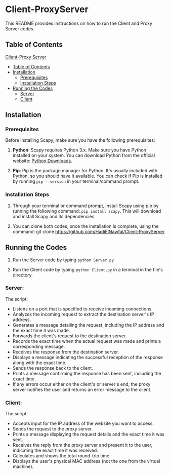 # Client-ProxyServer


This README provides instructions on how to run the Client and Proxy Server codes.

## Table of Contents

 [Client-Proxy Server](#Client-ProxyServer)
  - [Table of Contents](#table-of-contents)
  - [Installation](#installation)
    - [Prerequisites](#prerequisites)
    - [Installation Steps](#installation-steps)
  - [Running the Codes](#running-the-codes)
    - [Server](#Server)
    - [Client](#Client)

## Installation

### Prerequisites

Before installing Scapy, make sure you have the following prerequisites:

1. **Python**: Scapy requires Python 3.x. Make sure you have Python installed on your system. You can download Python from the official website: [Python Downloads](https://www.python.org/downloads/).

2. **Pip**: Pip is the package manager for Python. It's usually included with Python, so you should have it available. You can check if Pip is installed by running `pip --version` in your terminal/command prompt.

### Installation Steps

1. Through your terminal or command prompt, install Scapy using pip by running the following command: `pip install scapy`. This will download and install Scapy and its dependencies.


2. You can clone both codes, once the installation is complete, using the command: git clone https://github.com/HadiElNawfal/Client-ProxyServer


## Running the Codes

1. Run the Server code by typing
```python Server.py``` 

3. Run the Client code by typing ```python Client.py``` in a terminal in the file's directory.

### Server:
The script:
* Listens on a port that is specified to receive incoming connections.
* Analyzes the incoming request to extract the destination server's IP address.
* Generates a message detailing the request, including the IP address and the exact time it was made.
* Forwards the client's request to the destination server.
* Records the exact time when the actual request was made and prints a corresponding message.
* Receives the response from the destination server.
* Displays a message indicating the successful reception of the response along with the exact time.
* Sends the response back to the client.
* Prints a message confirming the response has been sent, including the exact time.
* If any errors occur either on the client's or server's end, the proxy server notifies the user and returns an error message to the client.

### Client:
The script:
* Accepts input for the IP address of the website you want to access.
* Sends the request to the proxy server.
* Prints a message displaying the request details and the exact time it was sent.
* Receives the reply from the proxy server and present it to the user, indicating the exact time it was received.
* Calculates and shows the total round-trip time.
* Displays the user's physical MAC address (not the one from the virtual machine).

